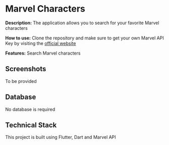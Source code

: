 # Marvel Characters

**Description:** The application allows you to search for your favorite Marvel characters

**How to use:** Clone the repository and make sure to get your own Marvel API Key by visiting the [official website](https://developer.marvel.com/)

**Features:** Search Marvel characters

## Screenshots

To be provided

## Database

No database is required

## Technical Stack

This project is built using Flutter, Dart and Marvel API
